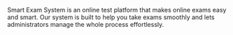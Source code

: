 Smart Exam System is an online test platform that makes online exams easy and smart. Our system is built to help you take exams smoothly and lets administrators manage the whole process effortlessly.
